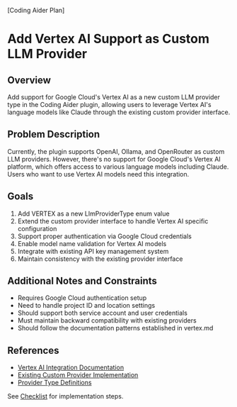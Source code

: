 [Coding Aider Plan]

# Add Vertex AI Support as Custom LLM Provider

## Overview

Add support for Google Cloud's Vertex AI as a new custom LLM provider type in the Coding Aider plugin, allowing users to
leverage Vertex AI's language models like Claude through the existing custom provider interface.

## Problem Description

Currently, the plugin supports OpenAI, Ollama, and OpenRouter as custom LLM providers. However, there's no support for
Google Cloud's Vertex AI platform, which offers access to various language models including Claude. Users who want to
use Vertex AI models need this integration.

## Goals

1. Add VERTEX as a new LlmProviderType enum value
2. Extend the custom provider interface to handle Vertex AI specific configuration
3. Support proper authentication via Google Cloud credentials
4. Enable model name validation for Vertex AI models
5. Integrate with existing API key management system
6. Maintain consistency with the existing provider interface

## Additional Notes and Constraints

- Requires Google Cloud authentication setup
- Need to handle project ID and location settings
- Should support both service account and user credentials
- Must maintain backward compatibility with existing providers
- Should follow the documentation patterns established in vertex.md

## References

- [Vertex AI Integration Documentation](./vertex.md)
- [Existing Custom Provider Implementation](../src/main/kotlin/de/andrena/codingaider/settings/CustomLlmProvider.kt)
- [Provider Type Definitions](../src/main/kotlin/de/andrena/codingaider/settings/LlmProviderType.kt)

See [Checklist](vertex_ai_provider_checklist.md) for implementation steps.
